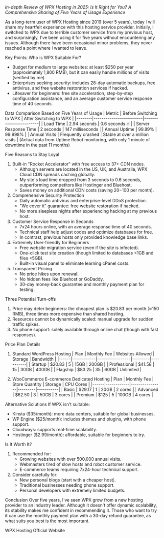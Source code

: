 *In-depth Review of WPX Hosting in 2025: Is It Right for You? A Comprehensive Sharing of Five Years of Usage Experience*

As a long-term user of WPX Hosting since 2019 (over 5 years), today I will share my heartfelt experience with this hosting service provider. Initially, I switched to WPX due to terrible customer service from my previous host, and surprisingly, I've been using it for five years without encountering any issues. Although there have been occasional minor problems, they never reached a point where I wanted to leave.

Key Points: Who is WPX Suitable For?
- Budget for medium to large websites: at least $250 per year (approximately 1,800 RMB), but it can easily handle millions of visits (verified by me).
- Enterprises seeking security: includes 28-day automatic backups, free antivirus, and free website restoration services if hacked.
- Lifesaver for beginners: free site acceleration, step-by-step configuration assistance, and an average customer service response time of 40 seconds.

Data Comparison Based on Five Years of Usage
| Metric | Before Switching to WPX | After Switching to WPX |
|--------|-------------------------|------------------------|
| Load Time | 2.94 seconds | 0.6 seconds 🔥 |
| Server Response Time | 2 seconds | 147 milliseconds |
| Annual Uptime | 99.89% | 99.998% |
| Annual Visits | Frequently crashed | Stable at over a million visits |
(Actual data from Uptime Robot monitoring, with only 1 minute of downtime in the past 11 months)

Five Reasons to Stay Loyal
1. Built-in "Rocket Accelerator" with free access to 37+ CDN nodes.
   - Although servers are located in the US, UK, and Australia, WPX Cloud CDN spreads caching globally.
   - My site's load time dropped from 3 seconds to 0.6 seconds, outperforming competitors like Hostinger and Bluehost.
   - Saves money on additional CDN costs (saving $20-$100 per month).
2. Comprehensive Security Protection
   - Daily automatic antivirus and enterprise-level DDoS protection.
   - "We cover it" guarantee: free website restoration if hacked.
   - No more sleepless nights after experiencing hacking at my previous host.
3. Customer Service Response in Seconds
   - 7x24 hours online, with an average response time of 40 seconds.
   - Technical staff help adjust codes and optimize databases for free.
   - In contrast, previous hosts only provided knowledge base links.
4. Extremely User-friendly for Beginners
   - Free website migration service (even if the site is infected).
   - One-click test site creation (though limited to databases <1GB and files <5GB).
   - Built-in visual panel to eliminate learning cPanel costs.
5. Transparent Pricing
   - No price hikes upon renewal.
   - No hidden fees like Bluehost or GoDaddy.
   - 30-day money-back guarantee and monthly payment plan for testing.

Three Potential Turn-offs
1. Price may deter beginners: the cheapest plan is $20.83 per month (≈150 RMB), three times more expensive than shared hosting.
2. Resources cannot be dynamically scaled: manual upgrade for sudden traffic spikes.
3. No phone support: solely available through online chat (though with fast responses).

Price Plan Details
1. Standard WordPress Hosting
| Plan | Monthly Fee | Websites Allowed | Storage | Bandwidth |
|------|------------|-----------------|---------|-----------|
| Startup | $20.83 | 5 | 15GB | 200GB |
| Professional | $41.58 | 15 | 30GB | 400GB |
| Flagship | $83.25 | 35 | 60GB | Unlimited |

2. WooCommerce E-commerce Dedicated Hosting
| Plan | Monthly Fee | Store Quantity | Storage | CPU Cores |
|------|------------|----------------|---------|-----------|
| Basic | $29.17 | 1 | 20GB | 2 cores |
| Advanced | $62.50 | 3 | 50GB | 3 cores |
| Premium | $125 | 5 | 100GB | 4 cores |

Alternative Solutions
If WPX isn't suitable:
- Kinsta ($35/month): more data centers, suitable for global businesses.
- WP Engine ($25/month): includes themes and plugins, with phone support.
- Cloudways: supports real-time scalability.
- Hostinger ($2.99/month): affordable, suitable for beginners to try.

Is It Worth It?
1. Recommended for:
   - Growing websites with over 500,000 annual visits.
   - Webmasters tired of slow hosts and robot customer service.
   - E-commerce teams requiring 7x24-hour technical support.
2. Consider carefully for:
   - New personal blogs (start with a cheaper host).
   - Traditional businesses needing phone support.
   - Personal developers with extremely limited budgets.

Conclusion
Over five years, I've seen WPX grow from a new hosting provider to an industry leader. Although it doesn't offer dynamic scalability, its stability makes me confident in recommending it. Those who want to try it can use the monthly payment plan with a 30-day refund guarantee, as what suits you best is the most important.

WPX Hosting Official Website
